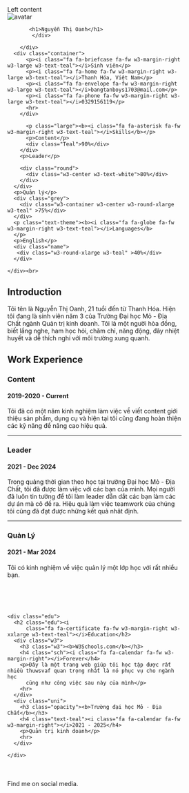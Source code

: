 <!DOCTYPE html>
<html lang="en">

<head>
  <meta charset="UTF-8">
  <meta name="viewport" content="width=device-width, initial-scale=1.0">
  <link rel="stylesheet" href="https://www.w3schools.com/w3css/tryw3css_templates_cv.htm">
  <link rel="stylesheet" href="https://cdnjs.cloudflare.com/ajax/libs/font-awesome/4.7.0/css/font-awesome.min.css">
  <title>My CV</title>
  <style>
    .Page Container {
        max-width: 140px;
    }
    .left .avatar {
      width: 20px;
    }
    .avatar img{
      width: 400px;
      height: 400px;
      object-fit: cover;
      border-radius: 50%;
    }
    .avatar {
      display: flex;
      justify-content: end;
      align-items: center;
    }
    * {
      box-sizing: border-box;
    }

    .footer {
      width: 50%;
      height: 10px;
      border-style: dashed;
    }
    .Content {
      width: 90%;
    }

    .Leader {
      width: 80%;
    }

    .container .container {
      width: 30%;
    }
    .Teal{
      width: 90%;
    }
    .round{
      width: 80%;
    }
    
    .grey{
      width: 75%;
    }
    .twothird {
      margin-bottom: 50px;
    }

  </style>
</head>

<body>
  <div class="row">
    <div class="left"><i class="fa fa-briefcase fa-fw w3-margin-right w3-large w3-text-teal"></i>Left content</div>
    <div class="Page Container">
    </div>
    <div class="The Grid">
        <div class="w3-row-padding"></div>
    </div>
          <div class="name"> 
          <img src="z4731271218488_d63dd8df53b18f29b43822100df9291e.jpg" alt="avatar">
            
           <h1>Nguyễn Thị Oanh</h1>   
            </div>
          
        </div>
      <div class="container">
          <p><i class="fa fa-briefcase fa-fw w3-margin-right w3-large w3-text-teal"></i>Sinh viên</p>
          <p><i class="fa fa-home fa-fw w3-margin-right w3-large w3-text-teal"></i>Thanh Hóa, Việt Nam</p>
          <p><i class="fa fa-envelope fa-fw w3-margin-right w3-large w3-text-teal"></i>bangtanboys1703@mail.com</p>
          <p><i class="fa fa-phone fa-fw w3-margin-right w3-large w3-text-teal"></i>0329156119</p>
          <hr>
        </div>

          <p class="large"><b><i class="fa fa-asterisk fa-fw w3-margin-right w3-text-teal"></i>Skills</b></p>
          <p>Content</p> 
          <div class="Teal">90%</div>
        </div>
        <p>Leader</p>

        <div class="round">
          <div class="w3-center w3-text-white">80%</div>
        </div>
      </div>
      <p>Quản lý</p>
      <div class="grey">
        <div class="w3-container w3-center w3-round-xlarge w3-teal" >75%</div>
      </div>
      <p class="text-theme"><b><i class="fa fa-globe fa-fw w3-margin-right w3-text-teal"></i>Languages</b>
      </p>
      <p>English</p>
      <div class="name">
       <div class="w3-round-xlarge w3-teal" >40%</div>
      </div>

    </div><br>

  </div>
  </div>
  <div class="intro">
    <h2 class="intros">Introduction</h2>
    <div class="intro">
      <p>Tôi tên là Nguyễn Thị Oanh, 21 tuổi đến từ Thanh Hóa. Hiện tôi đang là sinh viên năm 3 của Trường Đại học Mỏ - Địa Chất ngành Quản trị kinh doanh. Tôi là một người hòa đồng, biết lắng nghe, ham học hỏi, chăm chỉ, năng động, đây nhiệt huyết và dễ thích nghi với môi trường xung quanh. </p>
    </div>
  </div>
  <div class="twothird">
    <div class="twothird">
      <h2 class="w3-text-grey w3-padding-16"><i
          class="fa fa-suitcase fa-fw w3-margin-right w3-xxlarge w3-text-teal"></i>Work Experience</h2>
      <div class="container">
        <h3 class="opacity"><b>Content</b></h3>
        <h4 class="ban"><i class="fa fa-calendar fa-fw w3-margin-right"></i>2019-2020 - <span
            class="tan">Current</span></h4>
        <p>Tôi đã có một năm kinh nghiệm làm việc về viết content giới thiệu sản phẩm, dụng cụ và hiện tại tôi cũng đang
          hoàn thiện các kỹ năng để nâng cao hiệu quả.</p>
        <hr>
      </div>
      <div class="container">
        <h3 class="opacity"><b>Leader</b></h3>
        <h4 class="bis"><i class="fa fa-calendar fa-fw w3-margin-right"></i>2021 - Dec 2024</h4>
        <p>Trong quảng thời gian theo học tại trường Đại học Mỏ - Địa Chất, tôi đã được làm việc với các bạn của mình.
          Mọi người đã luôn tin tưởng để tôi làm leader dẫn dắt các bạn làm các dự án mà cô đề ra. Hiệu quả làm việc
          teamwork của chúng tôi cũng đã đạt được những kết quả nhât định.</p>
        <hr>
      </div>
      <div class="container">
        <h3 class="opacity"><b>Quản Lý</b></h3>
        <h4 class="gun"><i class="fa fa-calendar fa-fw w3-margin-right"></i> 2021 - Mar 2024</h4>
        <p>Tôi có kinh nghiệm về việc quản lý một lớp học với rất nhiều bạn. </p><br>
      </div>
    </div>

    <div class="edu">
      <h2 class="edu"><i
          class="fa fa-certificate fa-fw w3-margin-right w3-xxlarge w3-text-teal"></i>Education</h2>
      <div class="w3">
        <h3 class="w3"><b>W3Schools.com</b></h3>
        <h4 class="sch"><i class="fa fa-calendar fa-fw w3-margin-right"></i>Forever</h4>
        <p>Đây là một trang web giúp tôi học tập được rất nhiều thuwsvaf quan trọng nhất là nó phục vụ cho ngành học
          cũng như công việc sau này của mình</p>
        <hr>
      </div>
      <div class="uni">
        <h3 class="opacity"><b>Trường đại học Mỏ - Địa Chất</b></h3>
        <h4 class="text-teal"><i class="fa fa-calendar fa-fw w3-margin-right"></i>2021 - 2025</h4>
        <p>Quản trị kinh doanh</p>
        <hr>
      </div>

    </div>
  </div>
  </div>
  <footer class="foo">
    <p>Find me on social media.</p>
    <i class="fa fa-facebook-official w3-hover-opacity"></i>
    <i class="fa fa-instagram w3-hover-opacity"></i>
    <i class="fa fa-snapchat w3-hover-opacity"></i>
    <i class="fa fa-pinterest-p w3-hover-opacity"></i>
    <i class="fa fa-twitter w3-hover-opacity"></i>
    <i class="fa fa-linkedin w3-hover-opacity"></i>

  </footer>
</body>

</html>
